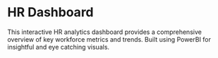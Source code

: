# HR Dashboard
 This interactive HR analytics dashboard provides a comprehensive overview of key workforce metrics and trends. Built using PowerBI for insightful and eye catching visuals.
